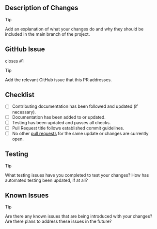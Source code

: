 ## Description of Changes

> [!TIP]
> Add an explanation of what your changes do and why they should be included in the main branch of the project.

## GitHub Issue

closes #1

> [!TIP]
> Add the relevant GitHub issue that this PR addresses.

## Checklist

- [ ] Contributing documentation has been followed and updated (if necessary).
- [ ] Documentation has been added to or updated.
- [ ] Testing has been updated and passes all checks.
- [ ] Pull Request title follows established commit guidelines.
- [ ] No other [pull requests](https://github.com/kgreen1200/PROJECT_NAME/pulls?q=is%3Aopen+is%3Apr) for the same update or changes are
        currently open.

## Testing

> [!TIP]
> What testing issues have you completed to test your changes? How has automated testing been updated, if at all?

## Known Issues

> [!TIP]
> Are there any known issues that are being introduced with your changes? Are there plans to address these issues in the future?